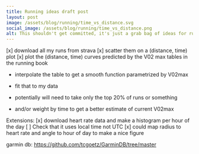 ```yaml
---
title: Running ideas draft post
layout: post
image: /assets/blog/running/time_vs_distance.svg
social_image: /assets/blog/running/time_vs_distance.png
alt: This shouldn't get committed, it's just a grab bag of ideas for running blog posts.
---
```


[x] download all my runs from strava
[x] scatter them on a (distance, time) plot
[x] plot the (distance, time) curves predicted by the V02 max tables in the running book
- interpolate the table to get a smooth function parametrized by V02max
- fit that to my data

- potentially will need to take only the top 20% of runs or something
- and/or weight by time to get a better estimate of current V02max

Extensions:
[x] download heart rate data and make a histogram per hour of the day
    [ ] Check that it uses local time not UTC
[x] could map radius to heart rate and angle to hour of day to make a nice figure

garmin db: https://github.com/tcgoetz/GarminDB/tree/master